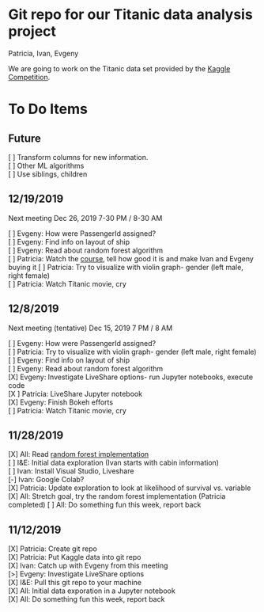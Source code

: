 # Git repo for our Titanic data analysis project

Patricia, Ivan, Evgeny

We are going to work on the Titanic data set provided by the [Kaggle Competition](https://www.kaggle.com/c/titanic/overview).

# To Do Items

## Future

[ ] Transform columns for new information.  
[ ] Other ML algorithms  
[ ] Use siblings, children  

## 12/19/2019

Next meeting Dec 26, 2019  7-30 PM / 8-30 AM

[ ] Evgeny: How were PassengerId assigned?  
[ ] Evgeny: Find info on layout of ship  
[ ] Evgeny: Read about random forest algorithm  
[ ] Patricia: Watch the <a href="http://www.yahoo.com">course</a>, tell how good it is and make Ivan and Evgeny buying it
[ ] Patricia: Try to visualize with violin graph- gender (left male, right female)  
[ ] Patricia: Watch Titanic movie, cry 

## 12/8/2019

Next meeting (tentative) Dec 15, 2019  7 PM / 8 AM

[ ] Evgeny: How were PassengerId assigned?  
[ ] Patricia: Try to visualize with violin graph- gender (left male, right female)  
[ ] Evgeny: Find info on layout of ship  
[ ] Evgeny: Read about random forest algorithm  
[X] Evgeny: Investigate LiveShare options- run Jupyter notebooks, execute code    
[X ] Patricia: LiveShare Jupyter notebook  
[X] Evgeny: Finish Bokeh efforts  
[ ] Patricia: Watch Titanic movie, cry 

## 11/28/2019

[X] All: Read [random forest implementation](https://www.kaggle.com/alexisbcook/titanic-tutorial)  
[ ] I&E: Initial data exploration (Ivan starts with cabin information)   
[ ] Ivan: Install Visual Studio, Liveshare  
[-] Ivan: Google Colab?  
[X] Patricia: Update exploration to look at likelihood of survival vs. variable  
[X] All: Stretch goal, try the random forest implementation (Patricia completed)
[ ] All: Do something fun this week, report back    

## 11/12/2019

[X] Patricia: Create git repo  
[X] Patricia: Put Kaggle data into git repo   
[X] Ivan: Catch up with Evgeny from this meeting  
[>] Evgeny: Investigate LiveShare options  
[X] I&E: Pull this git repo to your machine  
[X] All: Initial data exporation in a Jupyter notebook  
[X] All: Do something fun this week, report back  
